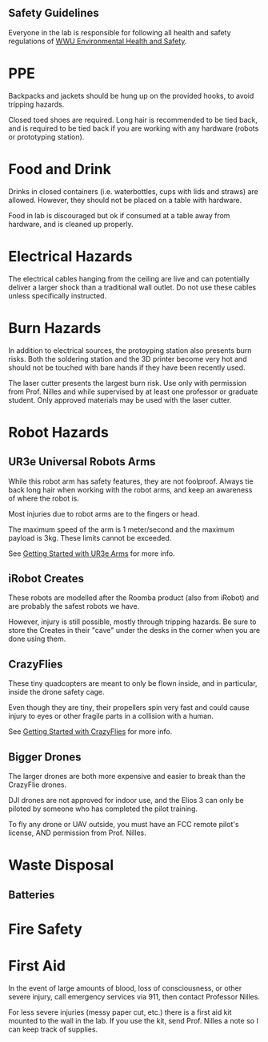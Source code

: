 Safety Guidelines
-----------------

Everyone in the lab is responsible for following all health and safety
regulations of [WWU Environmental Health and Safety](https://ehs.wwu.edu/).

# PPE

Backpacks and jackets should be hung up on the provided hooks, to avoid tripping
hazards.

Closed toed shoes are required. Long hair is recommended to be tied back, and is
required to be tied back if you are working with any hardware (robots or
prototyping station).

# Food and Drink

Drinks in closed containers (i.e. waterbottles, cups with lids and straws) are allowed.
However, they should not be placed on a table with hardware.

Food in lab is discouraged but ok if consumed at a table away from hardware, and
is cleaned up properly.

# Electrical Hazards

The electrical cables hanging from the ceiling are live and can potentially
deliver a larger shock than a traditional wall outlet. Do not use these cables
unless specifically instructed.

# Burn Hazards

In addition to electrical sources, the protoyping station also presents burn risks. Both the soldering station and the 3D printer become very hot and should not be touched with bare hands if they have been recently used.

The laser cutter presents the largest burn risk. Use only with permission from Prof. Nilles and while supervised by at least one professor or graduate student. Only approved materials may be used with the laser cutter.

# Robot Hazards

## UR3e Universal Robots Arms

While this robot arm has safety features, they are not foolproof. Always tie back long hair when working with the robot arms, and keep an awareness of where the robot is.

Most injuries due to robot arms are to the fingers or head.

The maximum speed of the arm is 1 meter/second and the maximum payload is 3kg. These limits cannot be exceeded.

See [Getting Started with UR3e Arms]() for more info.


## iRobot Creates

These robots are modelled after the Roomba product (also from iRobot) and are probably the safest robots we have.

However, injury is still possible, mostly through tripping hazards. Be sure to store the Creates in their "cave" under the desks in the corner when you are done using them.

## CrazyFlies

These tiny quadcopters are meant to only be flown inside, and in particular, inside the drone safety cage.

Even though they are tiny, their propellers spin very fast and could cause injury to eyes or other fragile parts in a collision with a human.

See [Getting Started with CrazyFlies]() for more info.

## Bigger Drones

The larger drones are both more expensive and easier to break than the CrazyFlie drones.

DJI drones are not approved for indoor use, and the Elios 3 can only be piloted by someone who has completed the pilot training.

To fly any drone or UAV outside, you must have an FCC remote pilot's license, AND permission from Prof. Nilles.


# Waste Disposal

## Batteries

# Fire Safety

# First Aid

In the event of large amounts of blood, loss of consciousness, or other
severe injury, call emergency services via 911, then contact Professor Nilles.

For less severe injuries (messy paper cut, etc.) there is a first aid kit
mounted to the wall in the lab. If you use the kit, send Prof. Nilles a note so
I can keep track of supplies.
